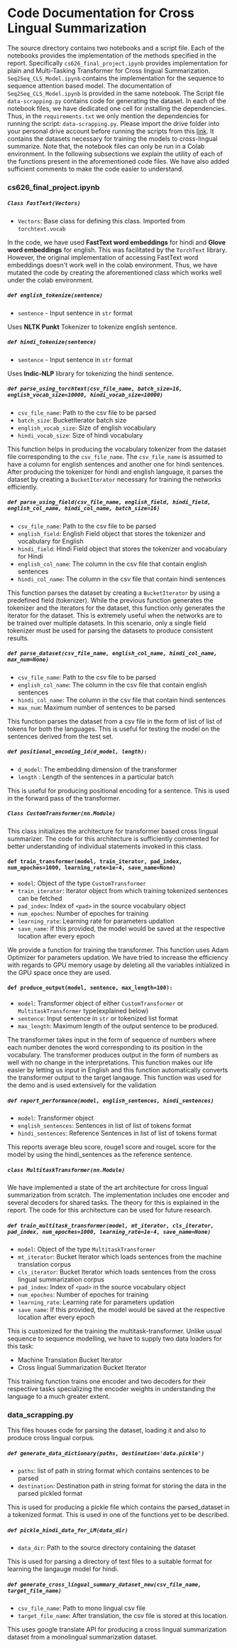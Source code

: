 # Code Documentation for Cross Lingual Summarization
The source directory contains two notebooks and a script file. Each of the notebooks provides the implementation of the methods specified in the report. Specifically `cs626_final_project.ipynb` provides implementation for plain and Multi-Tasking Transformer for Cross lingual Summarization. `Seq2Seq_CLS_Model.ipynb` contains the implementation for the sequence to sequence attention based model. The documentation of `Seq2Seq_CLS_Model.ipynb` is provided in the same notebook. The Script file `data-scrapping.py` contains code for generating the dataset. In each of the notebook files, we have dedicated one cell for installing the dependencies. Thus, in the `requirements.txt` we only mention the dependencies for running the script: `data-scrapping.py`. Please import the drive folder into your personal drive account before running the scripts from this [link](https://drive.google.com/drive/folders/1p-Ve-3JjHRpmw5cDPGqxhpQ8eTJRsT1m?usp=sharing). It contains the datasets necessary for training the models to cross-lingual summarize. Note that, the notebook files can only be run in a Colab environment. In the following subsections we explain the utility of each of the functions present in the aforementioned code files. We have also added sufficient comments to make the code easier to understand.

### cs626_final_project.ipynb

##### `Class FastText(Vectors)`
- `Vectors`: Base class for defining this class. Imported from `torchtext.vocab`

In the code, we have used **FastText word embeddings** for hindi and **Glove word embeddings** for english. This was facilitated by the `TorchText` library. However, the original implementation of accessing FastText word embeddings doesn't work well in the colab environment. Thus, we have mutated the code by creating the aforementioned class which works well under the colab environment.

##### `def english_tokenize(sentence)`
- `sentence` - Input sentence in `str` format

Uses **NLTK Punkt** Tokenizer to tokenize english sentence.

##### `def hindi_tokenize(sentence)`
- `sentence` - Input sentence in `str` format

Uses **Indic-NLP** library for tokenizing the hindi sentence.

##### `def parse_using_torchtext(csv_file_name, batch_size=16, english_vocab_size=10000, hindi_vocab_size=10000)`
- `csv_file_name`: Path to the csv file to be parsed
- `batch_size`: BucketIterator batch size
- `english_vocab_size`: Size of english vocabulary
- `hindi_vocab_size`: Size of hindi vocabulary

This function helps in producing the vocabulary tokenizer from the dataset file corresponding to the `csv_file_name`. The `csv_file_name` is assumed to have a column for english sentences and another one for hindi sentences. After producing the tokenizer for hindi and english language, it parses the dataset by creating a `BucketIterator` necessary for training the networks efficiently.

##### `def parse_using_field(csv_file_name, english_field, hindi_field, english_col_name, hindi_col_name, batch_size=16)`
- `csv_file_name`: Path to the csv file to be parsed
- `english_field`: English Field object that stores the tokenizer and vocabulary for English
- `hindi_field`: Hindi Field object that stores the tokenizer and vocabulary for Hindi
- `english_col_name`: The column in the csv file that contain english sentences
- `hindi_col_name`: The column in the csv file that contain hindi sentences

This function parses the dataset by creating a `BucketIterator` by using a predefined field (tokenizer). While the previous function generates the tokenizer and the iterators for the dataset, this function only generates the iterator for the dataset. This is extremely useful when the networks are to be trained over multiple datasets. In this scenario, only a single field tokenizer must be used for parsing the datasets to produce consistent results.

##### `def parse_dataset(csv_file_name, english_col_name, hindi_col_name, max_num=None)`
- `csv_file_name`: Path to the csv file to be parsed
- `english_col_name`: The column in the csv file that contain english sentences
- `hindi_col_name`: The column in the csv file that contain hindi sentences
- `max_num`: Maximum number of sentences to be parsed

This function parses the dataset from a csv file in the form of list of list of tokens for both the languages. This is useful for testing the model on the sentences derived from the test set. 

##### `def positional_encoding_1d(d_model, length):`
- `d_model`: The embedding dimension of the transformer
- `length` : Length of the sentences in a particular batch

This is useful for producing positional encoding for a sentence. This is used in the forward pass of the transformer.

##### `Class CustomTransformer(nn.Module)`
This class initializes the architecture for transformer based cross lingual summarizer. The code for this architecture is sufficiently commented for better understanding of individual statements invoked in this class.

#### `def train_transformer(model, train_iterator, pad_index, num_epoches=1000, learning_rate=1e-4, save_name=None)`
- `model`: Object of the type `CustomTransformer`
- `train_iterator`: Iterator object from which training tokenized sentences can be fetched
- `pad_index`: Index of `<pad>` in the source vocabulary object
- `num_epoches`: Number of epoches for training
- `learning_rate`: Learning rate for parameters updation
- `save_name`: If this provided, the model would be saved at the respective location after every epoch

We provide a function for training the transformer. This function uses Adam Optimizer for parameters updation. We have tried to increase the efficiency with regards to GPU memory usage by deleting all the variables initialized in the GPU space once they are used.

#### `def produce_output(model, sentence, max_length=100):`
- `model`: Transformer object of either `CustomTransformer` or `MultitaskTransformer` type(explained below)
- `sentence`: Input sentence in `str` or tokenized list format
- `max_length`: Maximum length of the output sentence to be produced.

The transformer takes input in the form of sequence of numbers where each number denotes the word corresponding to its position in the vocabulary. The transformer produces output in the form of numbers as well with no change in the interpretations. This function makes our life easier by letting us input in English and this function automatically converts the transformer output to the target langauge. This function was used for the demo and is used extensively for the validation

##### `def report_performance(model, english_sentences, hindi_sentences)`
- `model`: Transformer object
- `english_sentences`: Sentences in list of list of tokens format
- `hindi_sentences`: Reference Sentences in list of list of tokens format

This reports average bleu score, rouge1 score and rougeL score for the model by using the hindi_sentences as the reference sentence.

##### `class MultitaskTransformer(nn.Module)`
We have implemented a state of the art architecture for cross lingual summarization from scratch. The implementation includes one encoder and several decoders for shared tasks. The theory for this is explained in the report. The code for this architecture can be used for future research.

##### `def train_multitask_transformer(model, mt_iterator, cls_iterator, pad_index, num_epoches=1000, learning_rate=1e-4, save_name=None)`
- `model`: Object of the type `MultitaskTransformer`
- `mt_iterator`: Bucket Iterator which loads sentences from the machine translation corpus
- `cls_iterator`: Bucket Iterator which loads sentences from the cross lingual summarization corpus
- `pad_index`: Index of `<pad>` in the source vocabulary object
- `num_epoches`: Number of epoches for training
- `learning_rate`: Learning rate for parameters updation
- `save_name`: If this provided, the model would be saved at the respective location after every epoch

This is customized for the training the multitask-transformer. Unlike usual sequence to sequence modelling, we have to supply two data loaders for this task:
- Machine Translation Bucket Iterator
- Cross lingual Summarization Bucket Iterator

This training function trains one encoder and two decoders for their respective tasks specializing the encoder weights in understanding the language to a much greater extent.

### data_scrapping.py
This files houses code for parsing the dataset, loading it and also to produce cross lingual corpus.

##### `def generate_data_dictionary(paths, destination='data.pickle')`
- `paths`: list of path in string format which contains sentences to be parsed
- `destination`: Destination path in string format for storing the data in the parsed pickled format

This is used for producing a pickle file which contains the parsed_dataset in a tokenized format.
This is used in one of the functions yet to be described.

##### `def pickle_hindi_data_for_LM(data_dir)`
- `data_dir`: Path to the source directory containing the dataset

This is used for parsing a directory of text files to a suitable format for learning the langauge model for hindi.

##### `def generate_cross_lingual_summary_dataset_new(csv_file_name, target_file_name)`
- `csv_file_name`: Path to mono lingual csv file 
- `target_file_name`: After translation, the csv file is stored at this location.

This uses google translate API for producing a cross lingual summarization dataset from a monolingual summarization dataset.
